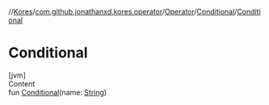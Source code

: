 //[Kores](../../../index.md)/[com.github.jonathanxd.kores.operator](../../index.md)/[Operator](../index.md)/[Conditional](index.md)/[Conditional](-conditional.md)



# Conditional  
[jvm]  
Content  
fun [Conditional](-conditional.md)(name: [String](https://kotlinlang.org/api/latest/jvm/stdlib/kotlin/-string/index.html))  



